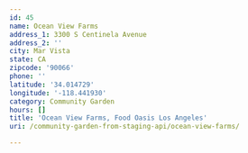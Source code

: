 ```yaml
---
id: 45
name: Ocean View Farms
address_1: 3300 S Centinela Avenue
address_2: ''
city: Mar Vista
state: CA
zipcode: '90066'
phone: ''
latitude: '34.014729'
longitude: '-118.441930'
category: Community Garden
hours: []
title: 'Ocean View Farms, Food Oasis Los Angeles'
uri: /community-garden-from-staging-api/ocean-view-farms/

---
```

